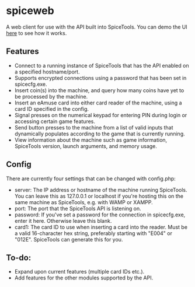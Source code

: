 # spiceweb
A web client for use with the API built into SpiceTools. You can demo the UI [here](https://www.sean-donoghue.com/spiceweb-demo/) to see how it works.

## Features
* Connect to a running instance of SpiceTools that has the API enabled on a specified hostname/port.
* Supports encrypted connections using a password that has been set in spicecfg.exe.
* Insert coin(s) into the machine, and query how many coins have yet to be processed by the machine.
* Insert an eAmuse card into either card reader of the machine, using a card ID specified in the config.
* Signal presses on the numerical keypad for entering PIN during login or accessing certain game features.
* Send button presses to the machine from a list of valid inputs that dynamically populates according to the game that is currently running.
* View information about the machine such as game information, SpiceTools version, launch arguments, and memory usage.

## Config
There are currently four settings that can be changed with config.php:
* server: The IP address or hostname of the machine running SpiceTools. You can leave this as 127.0.0.1 or localhost if you're hosting this on the same machine as SpiceTools, e.g. with WAMP or XAMPP.
* port: The port that the SpiceTools API is listening on.
* password: If you've set a password for the connection in spicecfg.exe, enter it here. Otherwise leave this blank.
* card1: The card ID to use when inserting a card into the reader. Must be a valid 16-character hex string, preferably starting with "E004" or "012E". SpiceTools can generate this for you.

## To-do:
* Expand upon current features (multiple card IDs etc.).
* Add features for the other modules supported by the API.